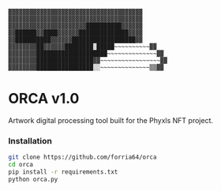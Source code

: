 ```▓▓▓▓▓▓▓▓▓▓▓▓▓▓▓▓▓▓▓▓▓▓▓▓▓▓▓▓▓▓▓▓▓▓▓▓▓▓
▓▓▓▓▓▓▓▓▓▓▓▓▓▓▓▓▓▓▓▓▓▓▓▓▓▓▓▓▓▓▓▓▓▓▓▓▓▓
▓▓▓▓▓▓▓▓▓▓▓▓▓▓▓▓▓▓▓▓▓▓▓▓▓▓▓▓▓▓▓▓▓▓▓▓▓▓
▓▓▓▓▓▓▓▓▓▓▓▓▓▓▓▓▓▓▓▓▓▓██████████▓▓▓▓▓▓
▓▓██████▓▓████▓▓▓▓▓▓██████████████▓▓▓▓
▓▓██████████▓▓▓▓▓▓██████████████████▓▓
▓▓▓▓▓▓▓▓██▓▓▓▓▓▓████████░█████~~~~~~~~~~▓▓
▓▓▓▓▓▓▓▓████████████████████~~~~~~~~~~~~~~▓▓
▓▓▓▓▓▓▓▓████████████████▓▓~~~~~~~~~~~~~~~~~▓▓
▓▓▓▓▓▓▓▓████████████████░░~~~~~~~~~~~~~~▒▒▓▓
```
# ORCA v1.0
Artwork digital processing tool built for the Phyxls NFT project.

### Installation

```bash
git clone https://github.com/forria64/orca
cd orca
pip install -r requirements.txt
python orca.py
```

